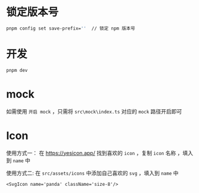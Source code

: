 # 锁定版本号
```bash
pnpm config set save-prefix=''  // 锁定 npm 版本号
```

# 开发

```bash
pnpm dev
```

# mock

如需使用 `开启 mock` ，只需将 `src\mock\index.ts` 对应的 `mock` 路径开启即可

# Icon
使用方式一：
在 https://yesicon.app/ 找到喜欢的 `icon` ，复制 `icon` 名称 ，填入到 `name` 中

使用方式二:
在 `src/assets/icons` 中添加自己喜欢的 `svg` ，填入到 `name` 中

```tsx
<SvgIcon name='panda' className='size-8'/>
```
